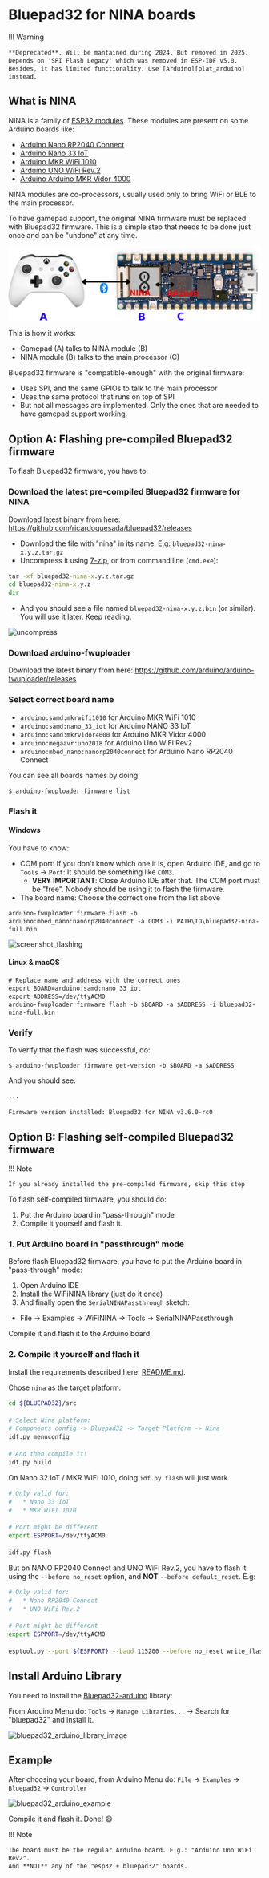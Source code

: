 # Bluepad32 for NINA boards

!!! Warning

    **Deprecated**. Will be mantained during 2024. But removed in 2025.
    Depends on 'SPI Flash Legacy' which was removed in ESP-IDF v5.0.
    Besides, it has limited functionality. Use [Arduino][plat_arduino] instead.

## What is NINA

NINA is a family of [ESP32 modules][nina-esp32].
These modules are present on some Arduino boards like:

- [Arduino Nano RP2040 Connect][nano_rp2040]
- [Arduino Nano 33 IoT][nano_33_iot]
- [Arduino MKR WiFi 1010][mkr_wifi]
- [Arduino UNO WiFi Rev.2][uni_wifi]
- [Arduino Arduino MKR Vidor 4000][mkr_vidor_4000]

NINA modules are co-processors, usually used only to bring WiFi or BLE to the main processor.

To have gamepad support, the original NINA firmware must be replaced
with Bluepad32 firmware. This is a simple step that needs to be done just once
and can be "undone" at any time.

![how-does-it-work](images/bluepad32-nina-how-does-it-work.png)

This is how it works:

- Gamepad (A) talks to NINA module (B)
- NINA module (B) talks to the main processor (C)

Bluepad32 firmware is "compatible-enough" with the original firmware:

- Uses SPI, and the same GPIOs to talk to the main processor
- Uses the same protocol that runs on top of SPI
- But not all messages are implemented. Only the ones that are needed
  to have gamepad support working.

[nina-esp32]: https://www.u-blox.com/en/product/nina-w10-series-open-cpu

[nina-fw]: https://github.com/arduino/nina-fw

[nano_rp2040]: https://store-usa.arduino.cc/products/arduino-nano-rp2040-connect-with-headers

[nano_33_iot]: https://store-usa.arduino.cc/products/arduino-nano-33-iot

[mkr_wifi]: https://store-usa.arduino.cc/products/arduino-mkr-wifi-1010

[uni_wifi]: https://store-usa.arduino.cc/products/arduino-uno-wifi-rev2

[mkr_vidor_4000]: https://store.arduino.cc/products/arduino-mkr-vidor-4000

[plat_arduino]: ../plat_arduino

## Option A: Flashing pre-compiled Bluepad32 firmware

To flash Bluepad32 firmware, you have to:

### Download the latest pre-compiled Bluepad32 firmware for NINA

Download latest binary from here: https://github.com/ricardoquesada/bluepad32/releases

- Download the file with "nina" in its name. E.g: `bluepad32-nina-x.y.z.tar.gz`
- Uncompress it using [7-zip][7zip], or from command line (`cmd.exe`):

```bat
tar -xf bluepad32-nina-x.y.z.tar.gz
cd bluepad32-nina-x.y.z
dir
```

- And you should see a file named `bluepad32-nina-x.y.z.bin` (or similar). You will use it later. Keep reading.

![uncompress][uncompress_bluepad32]

[7zip]: https://www.7-zip.org/

[uncompress_bluepad32]: https://lh3.googleusercontent.com/pw/ADCreHeyGuxiKj7l9EHBCHSbTasF12CVpZBWZEb30z-st1RqizDNGnt8V5hUNEr6JtYogH5ItDw2NmrTlxwe5ZZYk8_9K7mXM273QYOAQ8HE85eVP3NT0zTSP2JXjUlbt542osSy0VYOVUfr_ON9_bNfcHuDiA=w1153-h561-s-no-gm?authuser=0

### Download arduino-fwuploader

Download the latest binary from here: https://github.com/arduino/arduino-fwuploader/releases

### Select correct board name

* `arduino:samd:mkrwifi1010` for Arduino MKR WiFi 1010
* `arduino:samd:nano_33_iot` for Arduino NANO 33 IoT
* `arduino:samd:mkrvidor4000` for Arduino MKR Vidor 4000
* `arduino:megaavr:uno2018` for Arduino Uno WiFi Rev2
* `arduino:mbed_nano:nanorp2040connect` for Arduino Nano RP2040 Connect

You can see all boards names by doing:

```shell
$ arduino-fwuploader firmware list
```

### Flash it

#### Windows

You have to know:

- COM port: If you don't know which one it is, open Arduino IDE, and go to `Tools` -> `Port`: It should be something
  like `COM3`.
    - **VERY IMPORTANT**: Close Arduino IDE after that. The COM port must be "free". Nobody should be using it to flash
      the firmware.
- The board name: Choose the correct one from the list above

``` shell
arduino-fwuploader firmware flash -b arduino:mbed_nano:nanorp2040connect -a COM3 -i PATH\TO\bluepad32-nina-full.bin
```

![screenshot_flashing][screenshot_flashing]

[screenshot_flashing]: https://lh3.googleusercontent.com/pw/ADCreHf8I0rm8Di7YCIH0Q3IBVZa6zl9YcMdLUSnOQ00kSKCk4HSp2FsZ5h9tegByhpeqTcR0T_cD-9mpierf7M4zVc22BybTYdOIWCXnghDx_vFS5nv81oE9N2ocF0VDpu6vVIQGy_PfOqppYFHOrlGvWj7Cw=w1479-h327-s-no-gm?authuser=0

#### Linux & macOS

``` shell
# Replace name and address with the correct ones
export BOARD=arduino:samd:nano_33_iot
export ADDRESS=/dev/ttyACM0
arduino-fwuploader firmware flash -b $BOARD -a $ADDRESS -i bluepad32-nina-full.bin
```

### Verify

To verify that the flash was successful, do:

``` shell
$ arduino-fwuploader firmware get-version -b $BOARD -a $ADDRESS
```

And you should see:

```
...

Firmware version installed: Bluepad32 for NINA v3.6.0-rc0
```

## Option B: Flashing self-compiled Bluepad32 firmware

!!! Note

    If you already installed the pre-compiled firmware, skip this step

To flash self-compiled firmware, you should do:

1. Put the Arduino board in "pass-through" mode
2. Compile it yourself and flash it.

### 1. Put Arduino board in "passthrough" mode

Before flash Bluepad32 firmware, you have to put the Arduino board in "pass-through" mode:

1. Open Arduino IDE
2. Install the WiFiNINA library (just do it once)
3. And finally open the `SerialNINAPassthrough` sketch:

- File -> Examples -> WiFiNINA -> Tools -> SerialNINAPassthrough

Compile it and flash it to the Arduino board.

### 2. Compile it yourself and flash it

Install the requirements described here: [README.md][readme].

Chose `nina` as the target platform:

``` sh
cd ${BLUEPAD32}/src

# Select Nina platform:
# Components config -> Bluepad32 -> Target Platform -> Nina
idf.py menuconfig

# And then compile it!
idf.py build
```

On Nano 32 IoT / MKR WIFI 1010, doing `idf.py flash` will just work.

``` sh
# Only valid for:
#   * Nano 33 IoT
#   * MKR WIFI 1010

# Port might be different
export ESPPORT=/dev/ttyACM0

idf.py flash
```

But on NANO RP2040 Connect and UNO WiFi Rev.2, you have to flash it using the `--before no_reset` option,
and **NOT** `--before default_reset`. E.g:

``` sh
# Only valid for:
#   * Nano RP2040 Connect
#   * UNO WiFi Rev.2

# Port might be different
export ESPPORT=/dev/ttyACM0

esptool.py --port ${ESPPORT} --baud 115200 --before no_reset write_flash 0x1000 ./build/bootloader/bootloader.bin 0x10000 ./build/bluepad32-airlift.bin 0x8000 ./build/partitions_singleapp.bin
```

[readme]: https://github.com/ricardoquesada/bluepad32/blob/main/README.md

## Install Arduino Library

You need to install the [Bluepad32-arduino][bluepad32_arduino_lib] library:

From Arduino Menu do: `Tools` -> `Manage Libraries...` -> Search for "bluepad32" and install it.

![bluepad32_arduino_library_image][bluepad32_arduino_library_image]

[bluepad32_arduino_lib]: https://github.com/ricardoquesada/bluepad32-arduino

[bluepad32_arduino_library_image]: https://lh3.googleusercontent.com/pw/ABLVV86gMcXNZYEeH7baJ-6G_z9nVn-Z24fm7FWbMCaXtx8-r8AJPVHhq1d5zdeVw0zB71nHsJrYtAfOekVgxIjNTc1DUPa8PGftKcuQYIwwnY7ctJ91dfoK73L-T2lv9C-noOE2RC8iRZISbWynDR1kr-432Q=-no-gm?authuser=0

## Example

After choosing your board, from Arduino Menu do: `File` -> `Examples` -> `Bluepad32` -> `Controller`

![bluepad32_arduino_example][bluepad32_arduino_example_image]

Compile it and flash it. Done! :smile:

!!! Note

    The board must be the regular Arduino board. E.g.: "Arduino Uno WiFi Rev2".
    And **NOT** any of the "esp32 + bluepad32" boards.

[bluepad32_arduino_example_image]: https://lh3.googleusercontent.com/pw/ABLVV85GvpUOL7J40Vc9utFUchorngX0ergZeuJgS0iiIOfSStcQLnDwP33S23QH_DsCHjs9U9lt0nRdfY3eyckitnN9ulZTZpKLaTFj2m97vf-XJIUgYSda5AhJyFWXDmGLaFJ2wPiS4xDftzecXE1VKVu2JA=-no-gm?authuser=0

    
